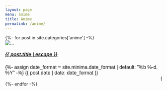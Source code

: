 ```yaml
---
layout: page
menu: anime
title: Anime
permalink: /anime/
---
```


   


  
 








<div class="row">
    {%- for post in site.categories['anime'] -%}
    <div class="col-md-4">
        <div class="card">
         <img src="{{post.coverphoto}}" class="card-img-top" alt="...">
            <div class="card-body">
                <h5 class="card-title">
                <a class="post-link" href="{{ post.url | relative url }}" style="font-family: Verdana, Geneva, Tahoma, sans-serif;font-size: 16px;"><b>
                    {{ post.title | escape }}</b>
                </a>
                </h5>
         <span class="post-meta card-text" style="font-family: Verdana, Geneva, Tahoma, sans-serif;font-size: 16px;">{%- assign date_format = site.minima.date_format | default: "%b %-d, %Y" -%}
         {{ post.date | date: date_format }}
          <br>
        <marquee><span class="post-meta">
          {%- for tag in post.tags -%}
            <a href="/t/{{ tag | downcase | replace: ' ', '-' }}" style="font-family: Verdana, Geneva, Tahoma, sans-serif;font-size: 16px;">
              #{{ tag }}
            </a>&nbsp;
          {%- endfor -%}
        </span></marquee>
        <!-- <a href="#" class="btn btn-primary">Go somewhere</a> -->
        <!--{{ post.excerpt }}-->
      </span>
 </div>
    </div>
    </div>
    {%- endfor -%}
</div>